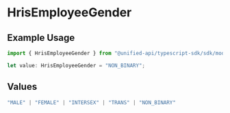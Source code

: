 # HrisEmployeeGender

## Example Usage

```typescript
import { HrisEmployeeGender } from "@unified-api/typescript-sdk/sdk/models/shared";

let value: HrisEmployeeGender = "NON_BINARY";
```

## Values

```typescript
"MALE" | "FEMALE" | "INTERSEX" | "TRANS" | "NON_BINARY"
```